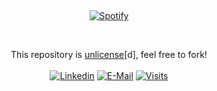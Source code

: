 &nbsp;<div align="center">
  [![Spotify](https://github-spotify-readme-pi.vercel.app/api/spotify)](https://open.spotify.com/user/boxofdeath)
</div>

&nbsp;<div align="center">
  This repository is [unlicense](https://choosealicense.com/licenses/unlicense/)[d], feel free to fork!<br><br>
  [![Linkedin](https://img.shields.io/badge/linked-in-369?style=flat-square&logo=linkedin&logoColor=white&color=blue)](https://www.linkedin.com/in/andrew-novac)
  [![E-Mail](https://img.shields.io/badge/email-reveal-2a8?style=flat-square&logo=gmail&logoColor=white)](https://mail.novac.dev/)
  [![Visits](https://komarev.com/ghpvc/?username=novatorem&logo=GitHub&label=github%20visits&color=336699&logoColor=white&style=flat-square)](https://github.com/novatorem)
</div>
